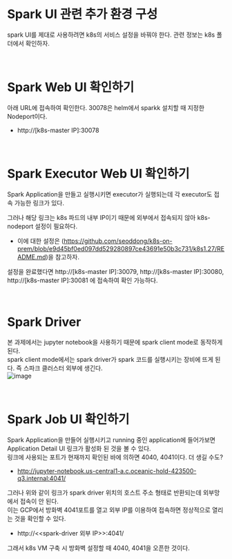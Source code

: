 # Spark UI 관련 추가 환경 구성
spark UI를 제대로 사용하려면 k8s의 서비스 설정을 바꿔야 한다. 관련 정보는 k8s 폴더에서 확인하자.

<br>

# Spark Web UI 확인하기
아래 URL에 접속하여 확인한다. 30078은 helm에서 sparkk 설치할 때 지정한 Nodeport이다.
- http://[k8s-master IP]:30078

<br>

# Spark Executor Web UI 확인하기
Spark Application을 만들고 실행시키면 executor가 실행되는데 각 executor도 접속 가능한 링크가 있다.

그러나 해당 링크는 k8s 파드의 내부 IP이기 때문에 외부에서 접속되지 않아 k8s-nodeport 설정이 필요하다.
- 이에 대한 설정은 (https://github.com/seoddong/k8s-on-prem/blob/e9d45bf0ed097dd529280897ce43691e50b3c731/k8s1.27/README.md)을 참고하자.

설정을 완료했다면 http://[k8s-master IP]:30079, http://[k8s-master IP]:30080, http://[k8s-master IP]:30081 에 접속하여 확인 가능하다.

<br>

# Spark Driver
본 과제에서는 jupyter notebook을 사용하기 때문에 spark client mode로 동작하게 된다.<br>
spark client mode에서는 spark driver가 spark 코드를 실행시키는 장비에 뜨게 된다. 즉 스파크 클러스터 외부에 생긴다.<br>
![image](https://github.com/seoddong/k8s-spark-on-prem/assets/15936649/e444c1f3-c682-47ce-a3c3-e2a04f45b63a)

<br>

# Spark Job UI 확인하기
Spark Application을 만들어 실행시키고 running 중인 application에 들어가보면 Application Detail UI 링크가 활성화 된 것을 볼 수 있다.<br>
링크에 사용되는 포트가 현재까지 확인된 바에 의하면 4040, 4041이다. 더 생길 수도?
- http://jupyter-notebook.us-central1-a.c.oceanic-hold-423500-q3.internal:4041/

그러나 위와 같이 링크가 spark driver 위치의 호스트 주소 형태로 반환되는데 외부망에서 접속이 안 된다.<br>
이는 GCP에서 방화벽 4041포트를 열고 외부 IP를 이용하여 접속하면 정상적으로 열리는 것을 확인할 수 있다. <br>
- http://<<spark-driver 외부 IP>>:4041/

그래서 k8s VM 구축 시 방화벽 설정할 때 4040, 4041을 오픈한 것이다.

